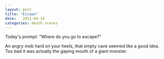 ```yaml
---
layout: post
title: "Escape"
date:   2021-04-14
categories: death scenes
---
```

Today's prompt: "Where do you go to escape?"

An angry mob hard on your heels, that empty cave seemed like a good idea. Too bad it was actually the gaping mouth of a giant monster.
